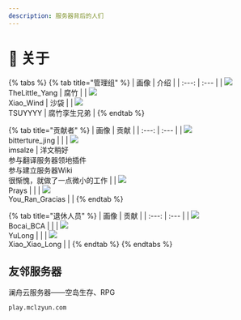 ```yaml
---
description: 服务器背后的人们
---
```


# 🧻 关于

{% tabs %}
{% tab title="管理组" %}
| 画像 | 介绍 |
| :---: | :--- |
| ![](https://kehuduan2019.oss-cn-shanghai.aliyuncs.com/faces/TSUYYYY.png) <br />TheLittle\_Yang | 腐竹 |
| ![](https://kehuduan2019.oss-cn-shanghai.aliyuncs.com/faces/Xiao_Wind.png) <br />Xiao\_Wind | 沙袋 |
| ![](https://kehuduan2019.oss-cn-shanghai.aliyuncs.com/faces/TSUYYYY.png) <br />TSUYYYY | 腐竹孪生兄弟 |
{% endtab %}

{% tab title="贡献者" %}
| 画像 | 贡献 |
| :---: | :--- |
| ![](https://kehuduan2019.oss-cn-shanghai.aliyuncs.com/faces/bittertrue_jing.png) <br />bitterture\_jing |  |
| ![](https://kehuduan2019.oss-cn-shanghai.aliyuncs.com/faces/imsalze.png) <br />imsalze | 洋文稍好<br />参与翻译服务器领地插件<br />参与建立服务器Wiki<br />很惭愧，就做了一点微小的工作 |
| ![](https://kehuduan2019.oss-cn-shanghai.aliyuncs.com/faces/Prays.png) <br />Prays |  |
| ![](https://kehuduan2019.oss-cn-shanghai.aliyuncs.com/faces/You_Ran_Gracias.png)<br />You\_Ran\_Gracias |  |
{% endtab %}

{% tab title="退休人员" %}
| 画像 | 贡献 |
| :---: | :--- |
| ![](https://kehuduan2019.oss-cn-shanghai.aliyuncs.com/faces/Bocai_BCA.png)<br />Bocai\_BCA |  |
| ![](http://kehuduan2019.oss-cn-shanghai.aliyuncs.com/faces/YuLong.png)<br />YuLong | |
| ![](https://kehuduan2019.oss-cn-shanghai.aliyuncs.com/faces/Xiao_Xiao_Long.png)<br />Xiao\_Xiao\_Long | |
{% endtab %}
{% endtabs %}

## 友邻服务器

澜舟云服务器——空岛生存、RPG

```text
play.mclzyun.com
```

